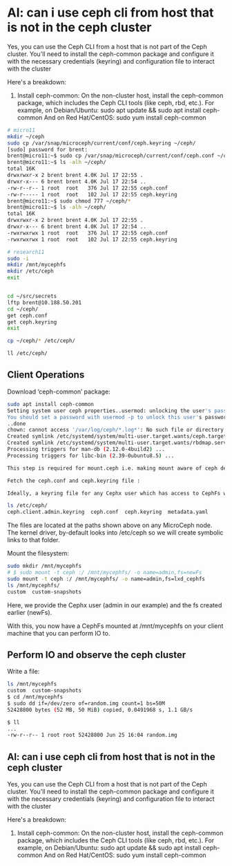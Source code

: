 # AI: can i use ceph cli from host that is not in the ceph cluster

Yes, you can use the Ceph CLI from a host that is not part of the Ceph cluster. You'll need to install the ceph-common package and configure it with the necessary credentials (keyring) and configuration file to interact with the cluster

Here's a breakdown:

1. Install ceph-common:
On the non-cluster host, install the ceph-common package, which includes the Ceph CLI tools (like ceph, rbd, etc.).
For example, on Debian/Ubuntu: sudo apt update && sudo apt install ceph-common
And on Red Hat/CentOS: sudo yum install ceph-common

```bash
# micro11
mkdir ~/ceph
sudo cp /var/snap/microceph/current/conf/ceph.keyring ~/ceph/
[sudo] password for brent: 
brent@micro11:~$ sudo cp /var/snap/microceph/current/conf/ceph.conf ~/ceph/
brent@micro11:~$ ls -alh ~/ceph/
total 16K
drwxrwxr-x 2 brent brent 4.0K Jul 17 22:55 .
drwxr-x--- 6 brent brent 4.0K Jul 17 22:54 ..
-rw-r--r-- 1 root  root   376 Jul 17 22:55 ceph.conf
-rw-r----- 1 root  root   102 Jul 17 22:55 ceph.keyring
brent@micro11:~$ sudo chmod 777 ~/ceph/*
brent@micro11:~$ ls -alh ~/ceph/
total 16K
drwxrwxr-x 2 brent brent 4.0K Jul 17 22:55 .
drwxr-x--- 6 brent brent 4.0K Jul 17 22:54 ..
-rwxrwxrwx 1 root  root   376 Jul 17 22:55 ceph.conf
-rwxrwxrwx 1 root  root   102 Jul 17 22:55 ceph.keyring

# research11
sudo -i
mkdir /mnt/mycephfs
mkdir /etc/ceph
exit


cd ~/src/secrets
lftp brent@10.188.50.201
cd ~/ceph/
get ceph.conf
get ceph.keyring
exit

cp ~/ceph/* /etc/ceph/

ll /etc/ceph/
```

## Client Operations

Download ‘ceph-common’ package:

```bash
sudo apt install ceph-common
Setting system user ceph properties..usermod: unlocking the user's password would result in a passwordless account.
You should set a password with usermod -p to unlock this user's password.
..done
chown: cannot access '/var/log/ceph/*.log*': No such file or directory
Created symlink /etc/systemd/system/multi-user.target.wants/ceph.target → /usr/lib/systemd/system/ceph.target.
Created symlink /etc/systemd/system/multi-user.target.wants/rbdmap.service → /usr/lib/systemd/system/rbdmap.service.
Processing triggers for man-db (2.12.0-4build2) ...
Processing triggers for libc-bin (2.39-0ubuntu8.5) ...

This step is required for mount.ceph i.e. making mount aware of ceph device type.

Fetch the ceph.conf and ceph.keyring file :

Ideally, a keyring file for any Cephx user which has access to CephFs will work. For the sake of simplicity, we are using admin keys in this example.

ls /etc/ceph/
ceph.client.admin.keyring  ceph.conf  ceph.keyring  metadata.yaml
```

The files are located at the paths shown above on any MicroCeph node. The kernel driver, by-default looks into /etc/ceph so we will create symbolic links to that folder.

Mount the filesystem:

```bash
sudo mkdir /mnt/mycephfs
# $ sudo mount -t ceph :/ /mnt/mycephfs/ -o name=admin,fs=newFs
sudo mount -t ceph :/ /mnt/mycephfs/ -o name=admin,fs=lxd_cephfs
ls /mnt/mycephfs/
custom  custom-snapshots
```

Here, we provide the Cephx user (admin in our example) and the fs created earlier (newFs).

With this, you now have a CephFs mounted at /mnt/mycephfs on your client machine that you can perform IO to.

## Perform IO and observe the ceph cluster

Write a file:

```bash
ls /mnt/mycephfs
custom  custom-snapshots
$ cd /mnt/mycephfs
$ sudo dd if=/dev/zero of=random.img count=1 bs=50M
52428800 bytes (52 MB, 50 MiB) copied, 0.0491968 s, 1.1 GB/s

$ ll
...
-rw-r--r-- 1 root root 52428800 Jun 25 16:04 random.img
```

## AI: can i use ceph cli from host that is not in the ceph cluster

Yes, you can use the Ceph CLI from a host that is not part of the Ceph cluster. You'll need to install the ceph-common package and configure it with the necessary credentials (keyring) and configuration file to interact with the cluster

Here's a breakdown:

1. Install ceph-common:
On the non-cluster host, install the ceph-common package, which includes the Ceph CLI tools (like ceph, rbd, etc.).
For example, on Debian/Ubuntu: sudo apt update && sudo apt install ceph-common
And on Red Hat/CentOS: sudo yum install ceph-common
